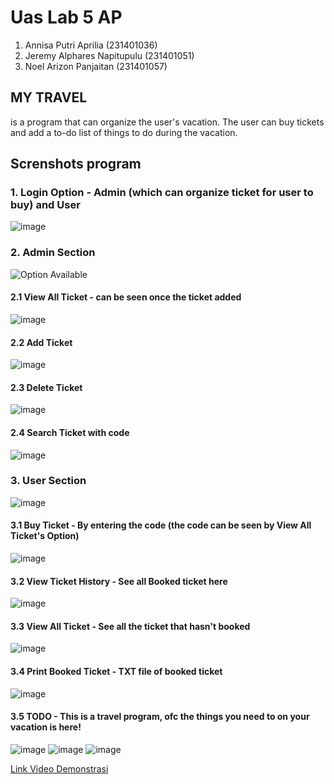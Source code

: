 # Uas Lab 5 AP

1. Annisa Putri Aprilia (231401036)
2. Jeremy Alphares Napitupulu (231401051)
3. Noel Arizon Panjaitan (231401057)

   
##  MY TRAVEL 
is a program that can organize the user's vacation. The user can buy tickets and add a to-do list of things to do during the vacation.


## Screnshots program

### 1. Login Option - Admin (which can organize ticket for user to buy) and User
![image](https://github.com/moozunch/UAS-LAB-5-AP/assets/112236945/9b888f0e-b654-481c-8bb4-1a997fdd0c26)

### 2. Admin Section
![Option Available](https://github.com/moozunch/UAS-LAB-5-AP/assets/112236945/2c8f4e09-8d1f-4a36-9ce5-a9f6a3e8b433)

#### 2.1 View All Ticket - can be seen once the ticket added
![image](https://github.com/moozunch/UAS-LAB-5-AP/assets/112236945/192e4ebb-6a22-4cb1-96b4-c56888a4a0e9)


#### 2.2 Add Ticket
![image](https://github.com/moozunch/UAS-LAB-5-AP/assets/112236945/540fe02e-2090-4046-9e4e-0e2f161780a8)

#### 2.3 Delete Ticket
![image](https://github.com/moozunch/UAS-LAB-5-AP/assets/112236945/65d69fbb-17e3-4a5a-8f2d-15f47173878b)

#### 2.4 Search Ticket with code
![image](https://github.com/moozunch/UAS-LAB-5-AP/assets/112236945/7f744fb1-2522-446f-85e9-55475de03cb1)

### 3. User Section
![image](https://github.com/moozunch/UAS-LAB-5-AP/assets/112236945/5981b231-d362-4abd-ad4f-4bf3bb0f9e51)

#### 3.1 Buy Ticket - By entering the code (the code can be seen by View All Ticket's Option)
![image](https://github.com/moozunch/UAS-LAB-5-AP/assets/112236945/c1d8f067-5f7d-4d55-b9d5-07f1314cc807)

#### 3.2 View Ticket History - See all Booked ticket here
![image](https://github.com/moozunch/UAS-LAB-5-AP/assets/112236945/0a79f0e7-34fc-45c6-ab10-449716c7e321)

#### 3.3 View All Ticket - See all the ticket that hasn't booked
![image](https://github.com/moozunch/UAS-LAB-5-AP/assets/112236945/6b51426c-f9c3-4147-b3fd-753a14262a8c)

#### 3.4 Print Booked Ticket - TXT file of booked ticket
![image](https://github.com/moozunch/UAS-LAB-5-AP/assets/112236945/c46e569c-11a4-4870-8c86-9bdc7c0d38d3)

#### 3.5 TODO - This is a travel program, ofc the things you need to on your vacation is here!
![image](https://github.com/moozunch/UAS-LAB-5-AP/assets/112236945/3e30a26d-d37e-441f-82d8-2b59749f4816)
![image](https://github.com/moozunch/UAS-LAB-5-AP/assets/112236945/2881af6d-6b2f-4ccf-9276-8f8af6c6659c)
![image](https://github.com/moozunch/UAS-LAB-5-AP/assets/112236945/f11deea5-41e3-4905-b19f-6979dee684b1)





[Link Video Demonstrasi]()




